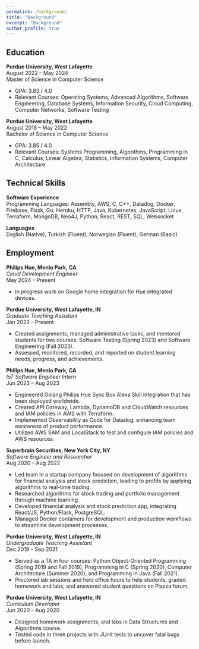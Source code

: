 ```yaml
---
permalink: /background/
title: "Background"
excerpt: "Background"
author_profile: true
---
```


<!-- Google tag (gtag.js) -->
<script async src="https://www.googletagmanager.com/gtag/js?id=G-ZSMV5NQV3R"></script>
<script>
  window.dataLayer = window.dataLayer || [];
  function gtag(){dataLayer.push(arguments);}
  gtag('js', new Date());

  gtag('config', 'G-ZSMV5NQV3R');
</script>

Education  
-----------

**Purdue University, West Lafayette**  
August 2022 – May 2024  
Master of Science in Computer Science  
- GPA: 3.83 / 4.0
- Relevant Courses: Operating Systems, Advanced Algorithms, Software Engineering, Database Systems, Information Security, Cloud Computing, Computer Networks, Software Testing

**Purdue University, West Lafayette**  
August 2018 – May 2022  
Bachelor of Science in Computer Science  
- GPA: 3.85 / 4.0
- Relevant Courses: Systems Programming, Algorithms, Programming in C, Calculus, Linear Algebra, Statistics, Information Systems, Computer Architecture

Technical Skills
-----------
**Software Experience**  
Programming Languages: Assembly, AWS, C, C++, Datadog, Docker, Firebase, Flask, Go, Heroku, HTTP, Java, Kubernetes, JavaScript, Linux, Terraform, MongoDB, Neo4J, Python, React, REST, SQL, Websocket

**Languages**  
English (Native), Turkish (Fluent), Norwegian (Fluent), German (Basic)


Employment
-----------
**Philips Hue, Menlo Park, CA**  
*Cloud Development Engineer*  
May 2024 – Present  
- In progress work on Google home integration for Hue integrated devices.

**Purdue University, West Lafayette, IN**  
*Graduate Teaching Assistant*  
Jan 2023 – Present  
- Created assignments, managed administrative tasks, and mentored students for two courses: Software Testing (Spring 2023) and Software Engineering (Fall 2023).
- Assessed, monitored, recorded, and reported on student learning needs, progress, and achievements.

**Philips Hue, Menlo Park, CA**  
*IoT Software Engineer Intern*  
Jun 2023 – Aug 2023  
- Engineered Golang Philips Hue Sync Box Alexa Skill integration that has been deployed worldwide.
- Created API Gateway, Lambda, DynamoDB and CloudWatch resources and IAM policies in AWS with Terraform.
- Implemented Observability as Code for Datadog, enhancing team awareness of product performance.
- Utilized AWS SAM and LocalStack to test and configure IAM policies and AWS resources.

**Superbrain Securities, New York City, NY**  
*Software Engineer and Researcher*  
Aug 2020 – Aug 2022  
- Led team in a startup company focused on development of algorithms for financial analysis and stock prediction, leading to profits by applying algorithms to real-time trading.
- Researched algorithms for stock trading and portfolio management through machine learning.
- Developed financial analysis and stock prediction app, integrating React/JS, Python/Flask, PostgreSQL.
- Managed Docker containers for development and production workflows to streamline development processes.

**Purdue University, West Lafayette, IN**  
*Undergraduate Teaching Assistant*  
Dec 2019 – Sep 2021  
- Served as a TA in four courses: Python Object-Oriented Programming (Spring 2019 and Fall 2019), Programming in C (Spring 2020), Computer Architecture (Summer 2020), and Programming in Java (Fall 2021).
- Proctored lab sessions and held office hours to help students, graded homework and labs, and answered student questions on Piazza forum.

**Purdue University, West Lafayette, IN**  
*Curriculum Developer*  
Jun 2020 – Aug 2020  
- Designed homework assignments, and labs in Data Structures and Algorithms course.
- Tested code in three projects with JUnit tests to uncover fatal bugs before launch.
